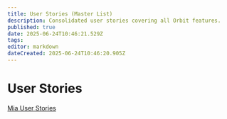 ```yaml
---
title: User Stories (Master List)
description: Consolidated user stories covering all Orbit features.
published: true
date: 2025-06-24T10:46:21.529Z
tags: 
editor: markdown
dateCreated: 2025-06-24T10:46:20.905Z
---
```


# User Stories

[Mia User Stories](User%20Stories%20200b2bc5400e8013ad4fd43d15bf3a07/Mia%20User%20Stories%20200b2bc5400e800b9ac4c6f9bd2f2f03.csv)
